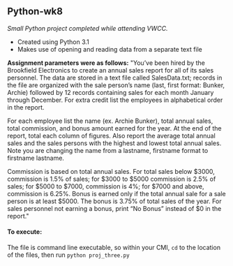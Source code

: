 ## Python-wk8
*Small Python project completed while attending VWCC.*

* Created using Python 3.1
* Makes use of opening and reading data from a separate text file

**Assignment parameters were as follows:**
"You’ve been hired by the Brookfield Electronics to create an annual sales report for all of its sales personnel. The data are stored in a text file called SalesData.txt; records in the file are organized with the sale person’s name (last, first format: Bunker, Archie) followed by 12 records containing sales for each month January through December. For extra credit list the employees in alphabetical order in the report.

For each employee list the name (ex. Archie Bunker), total annual sales, total commission, and bonus amount earned for the year. At the end of the report, total each column of figures. Also report the average total annual sales and the sales persons with the highest and lowest total annual sales. Note you are changing the name from a lastname, firstname format to firstname lastname.

Commission is based on total annual sales. For total sales below $3000, commission is 1.5% of sales; for $3000 to $5000 commission is 2.5% of sales; for $5000 to $7000, commission is 4%; for $7000 and above, commission is 6.25%. Bonus is earned only if the total annual sale for a sale person is at least $5000. The bonus is 3.75% of total sales of the year. For sales personnel not earning a bonus, print “No Bonus” instead of $0 in the report."

#### To execute:
The file is command line executable, so within your CMI, ```cd``` to the location of the files, then run ```python proj_three.py```
